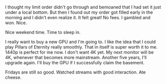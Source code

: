 I thought my limit order didn't go through and bemoaned that I had set it just under a local bottom. But then I found out my order got filled early in the morning and I didn't even realize it. It felt great! No fees. I gambled and won. Nice.

Nice weekend time. Time to sleep in.

I really want to buy a new GPU and I'm going to. I like the idea that I could play Pillars of Eternity really smoothly. That in itself is super worth it to me. 1440p is perfect for me now. I don't want 4K yet. My next monitor will be 4K, whenever that becomes more mainstream. Another five years, I'll upgrade again. I'll buy the GPU if I successfully claim the basement.

Fridays are still so good. Watched streams with good interaction. Ate cheese.
